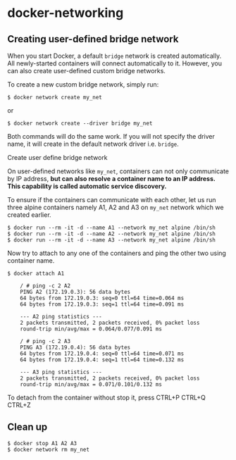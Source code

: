 # docker-networking

## Creating user-defined bridge network
When you start Docker, a default `bridge` network is created automatically. All newly-started containers will connect automatically to it. However, you can also create user-defined custom bridge networks.

To create a new custom bridge network, simply run:

```
$ docker network create my_net
```
or

```
$ docker network create --driver bridge my_net
```

Both commands will do the same work. If you will not specify the driver name, it will create in the default network driver i.e. `bridge`.

Create user define bridge network

On user-defined networks like `my_net`, containers can not only communicate by IP address, **but can also resolve a container name to an IP address. This capability is called automatic service discovery.**

To ensure if the containers can communicate with each other, let us run three alpine containers namely A1, A2 and A3 on `my_net` network which we created earlier.

```
$ docker run --rm -it -d --name A1 --network my_net alpine /bin/sh
$ docker run --rm -it -d --name A2 --network my_net alpine /bin/sh
$ docker run --rm -it -d --name A3 --network my_net alpine /bin/sh
```
Now try to attach to any one of the containers and ping the other two using container name.

```
$ docker attach A1
    
    / # ping -c 2 A2
    PING A2 (172.19.0.3): 56 data bytes
    64 bytes from 172.19.0.3: seq=0 ttl=64 time=0.064 ms
    64 bytes from 172.19.0.3: seq=1 ttl=64 time=0.091 ms

    --- A2 ping statistics ---
    2 packets transmitted, 2 packets received, 0% packet loss
    round-trip min/avg/max = 0.064/0.077/0.091 ms

    / # ping -c 2 A3
    PING A3 (172.19.0.4): 56 data bytes
    64 bytes from 172.19.0.4: seq=0 ttl=64 time=0.071 ms
    64 bytes from 172.19.0.4: seq=1 ttl=64 time=0.132 ms

    --- A3 ping statistics ---
    2 packets transmitted, 2 packets received, 0% packet loss
    round-trip min/avg/max = 0.071/0.101/0.132 ms
```

To detach from the container without stop it, press CTRL+P CTRL+Q CTRL+Z

## Clean up

```
$ docker stop A1 A2 A3
$ docker network rm my_net
```
